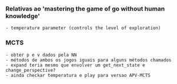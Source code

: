 ### Relativas ao 'mastering the game of go without human knowledge'
    - temperature parameter (controls the level of exploration)

### MCTS
    - obter p e v dados pela NN
    - métodos de ambos os jogos iguais para alguns métodos chamados
    - expand teria mesmo que envolver um get_next_state e change_perspective?
    - ainda checkar temperatura e play para versao APV-MCTS
